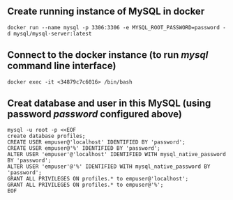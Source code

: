 ## Create running instance of MySQL in docker
```
docker run --name mysql -p 3306:3306 -e MYSQL_ROOT_PASSWORD=password -d mysql/mysql-server:latest
```

## Connect to the docker instance (to run *mysql* command line interface)
```
docker exec -it <34879c7c6016> /bin/bash
```

## Creat database and user in this MySQL (using password *password* configured above)
```
mysql -u root -p <<EOF
create database profiles;
CREATE USER empuser@'localhost' IDENTIFIED BY 'password';
CREATE USER empuser@'%' IDENTIFIED BY 'password';
ALTER USER 'empuser'@'localhost' IDENTIFIED WITH mysql_native_password BY 'password';
ALTER USER 'empuser'@'%' IDENTIFIED WITH mysql_native_password BY 'password';
GRANT ALL PRIVILEGES ON profiles.* to empuser@'localhost';
GRANT ALL PRIVILEGES ON profiles.* to empuser@'%';
EOF
```
